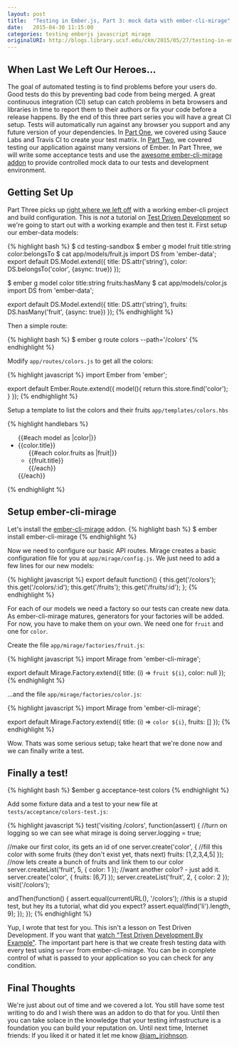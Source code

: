```yaml
---
layout: post
title:  "Testing in Ember.js, Part 3: mock data with ember-cli-mirage"
date:   2015-04-30 11:15:00
categories: testing emberjs javascript mirage
originalURI: http://blogs.library.ucsf.edu/ckm/2015/05/27/testing-in-emb…ber-cli-mirage
---
```


## When Last We Left Our Heroes...
The goal of automated testing is to find problems before your users do. Good tests do this by preventing bad code from being merged. A great continuous integration (CI) setup can catch problems in beta browsers and libraries in time to report them to their authors or fix your code before a release happens. By the end of this three part series you will have a great CI setup. Tests will automatically run against any browser you support and any future version of your dependencies. In [Part One](https://blogs.library.ucsf.edu/ckm/2015/04/24/testing-in-ember-js-part-1/), we covered using Sauce Labs and Travis CI to create your test matrix. In [Part Two](https://blogs.library.ucsf.edu/ckm/2015/04/30/testing-in-ember-js-part-2-ember-try-and-the-travis-ci-build-matrix/), we covered testing our application against many versions of Ember. In Part Three, we will write some acceptance tests and use the [awesome ember-cli-mirage addon](http://www.ember-cli-mirage.com/) to provide controlled mock data to our tests and development environment.

## Getting Set Up

Part Three picks up [right where we left off](https://blogs.library.ucsf.edu/ckm/2015/04/30/testing-in-ember-js-part-2-ember-try-and-the-travis-ci-build-matrix/) with a working ember-cli project and build configuration. This is _not_ a tutorial on [Test Driven Development](http://en.wikipedia.org/wiki/Test-driven_development) so we're going to start out with a working example and then test it. First setup our ember-data models: 

{% highlight bash %}
$ cd testing-sandbox
$ ember g model fruit title:string color:belongsTo
$ cat app/models/fruit.js
import DS from 'ember-data';
export default DS.Model.extend({
  title: DS.attr('string'),
  color: DS.belongsTo('color', {async: true})
});

$ ember g model color title:string fruits:hasMany
$ cat app/models/color.js 
import DS from 'ember-data';

export default DS.Model.extend({
  title: DS.attr('string'),
  fruits: DS.hasMany('fruit', {async: true})
});
{% endhighlight %}

Then a simple route: 

{% highlight bash %}
 $ ember g route colors --path='/colors' 
{% endhighlight %}

Modify `app/routes/colors.js` to get all the colors:

{% highlight javascript %}
import Ember from 'ember';

export default Ember.Route.extend({
    model(){
      return this.store.find('color');
    }
}); 
{% endhighlight %}
 

Setup a template to list the colors and their fruits `app/templates/colors.hbs` 

{% highlight handlebars %}
<ul>
  {{#each model as |color|}}
    <li>{{color.title}}
      <ul>
        {{#each color.fruits as |fruit|}}
          <li>{{fruit.title}}</li>
        {{/each}}
      </ul>
    </li>
  {{/each}}
</ul>
{% endhighlight %}


## Setup ember-cli-mirage

Let's install the [ember-cli-mirage](http://www.ember-cli-mirage.com/) addon.
{% highlight bash %}
 $ ember install ember-cli-mirage 
{% endhighlight %}

Now we need to configure our basic API routes. Mirage creates a basic configuration file for you at `app/mirage/config.js`. We just need to add a few lines for our new models: 

{% highlight javascript %}
export default function() {
  this.get('/colors');
  this.get('/colors/:id');
  this.get('/fruits');
  this.get('/fruits/:id');
};
{% endhighlight %}
 

For each of our models we need a factory so our tests can create new data. As ember-cli-mirage matures, generators for your factories will be added. For now, you have to make them on your own. We need one for `fruit` and one for `color`.

Create the file `app/mirage/factories/fruit.js`: 

{% highlight javascript %}
import Mirage from 'ember-cli-mirage';

export default Mirage.Factory.extend({
  title: (i) => `fruit ${i}`,
  color: null
});
{% endhighlight %}
 

…and the file `app/mirage/factories/color.js`: 

{% highlight javascript %}
import Mirage from 'ember-cli-mirage';

export default Mirage.Factory.extend({
  title: (i) => `color ${i}`,
  fruits: []
}); 
{% endhighlight %}
 

Wow. Thats was some serious setup; take heart that we're done now and we can finally write a test.

## Finally a test!

{% highlight bash %}
  $ember g acceptance-test colors
{% endhighlight %}
 

Add some fixture data and a test to your new file at `tests/acceptance/colors-test.js`: 

{% highlight javascript %}
test('visiting /colors', function(assert) {
  //turn on logging so we can see what mirage is doing
  server.logging = true;
  
  //make our first color, its gets an id of one
  server.create('color', {
    //fill this color with some fruits (they don't exist yet, thats next)
    fruits: [1,2,3,4,5]
  });
  //now lets create a bunch of fruits and link them to our color
  server.createList('fruit', 5, {
    color: 1
  });
  //want another color? - just add it.
  server.create('color', {
    fruits: [6,7]
  });
  server.createList('fruit', 2, {
    color: 2
  });
  visit('/colors');

  andThen(function() {
    assert.equal(currentURL(), '/colors');
    //this is a stupid test, but hey its a tutorial, what did you expect?
    assert.equal(find('li').length, 9);
  });
});
{% endhighlight %}
 

Yup, I wrote that test for you. This isn't a lesson on Test Driven Development. If you want that [watch "Test Driven Development By Example"](https://www.youtube.com/watch?v=2b1vcg_XSR8). The important part here is that we create fresh testing data with every test using `server` from ember-cli-mirage. You can be in complete control of what is passed to your application so you can check for any condition.

## Final Thoughts

We're just about out of time and we covered a lot. You still have some test writing to do and I wish there was an addon to do that for you. Until then you can take solace in the knowledge that your testing infrastructure is a foundation you can build your reputation on. Until next time, Internet friends: If you liked it or hated it let me know [@iam_jrjohnson](https://twitter.com/iam_jrjohnson).
